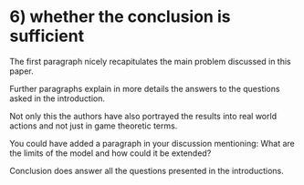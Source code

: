 # 6) whether the conclusion is sufficient

The first paragraph nicely recapitulates the main problem discussed in this paper.

Further paragraphs explain in more details the answers to the questions asked in the introduction.

Not only this the authors have also portrayed the results into real world actions and not just in game theoretic terms.

You could have added a paragraph in your discussion mentioning: What are the limits of the model and how could it be extended?

Conclusion does answer all the questions presented in the introductions.



